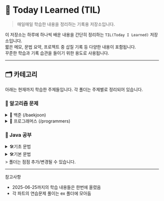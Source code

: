 # 📘 Today I Learned (TIL)

> 매일매일 학습한 내용을 정리하는 기록용 저장소입니다.

이 저장소는 하루에 하나씩 배운 내용을 간단히 정리하는 `TIL(Today I Learned)` 저장소입니다.  
짧은 메모, 문법 요약, 프로젝트 중 삽질 기록 등 다양한 내용이 포함됩니다.  
꾸준한 학습과 기록 습관을 들이기 위한 용도로 사용됩니다.

---


## 🗂️ 카테고리
아래는 현재까지 학습한 주제들입니다. 각 폴더는 주제별로 정리되어 있습니다.


### 🧩 알고리즘 문제

<details>
<summary>📂 백준 (/baekjoon)</summary>

- [🥉 Bronze](./src/baekjoon/bronze)
  - [10807번 - 개수 세기](./src/baekjoon/bronze/boj_10807.java)
  - [10871번 - X보다 작은 수](./src/baekjoon/bronze/boj_10871.java)
  - [2562번 - 최대값](./src/baekjoon/bronze/boj_2562.java)
- 🥈 Silver
- 🥇 Gold

</details>

<details>
<summary>📂 프로그래머스 (/programmers)</summary>

- Lv.1
- Lv.2

</details>

### 📘 Java 공부

<details>
<summary>🛠️기초 문법</summary>

[바로가기](./src/java-start)
- ~2025-06-24 변수(/variable), 연산자(/operator), 조건문(/cond)
- 2025-06-25 반복문 (/loop), 스코프(/scope)
- 2025-06-26 형변환 (/casting), 스캐너(/scanner)
- 2025-06-27 배열(/array)
- 2025-07-02 배열 심화(/array)
- 2025-07-03 매서드(/method)
- 2025-07-04 매서드 심화(/method)


</details>
<details>
<summary>🛠️기본 문법</summary>

[바로가기](./src/java-basic)

- 2025-07-05 클래스
- 2025-07-07 클래스2
- 2025-07-08 기본형/참조값
- 2025-07-10 null


</details>
> 폴더는 점점 추가/변경될 수 있습니다.

---

참고사항
- 2025-06-25까지의 학습 내용들은 한번에 올렸음
- 각 파트의 연습문제 풀이는 ex 폴더에 모아둠

